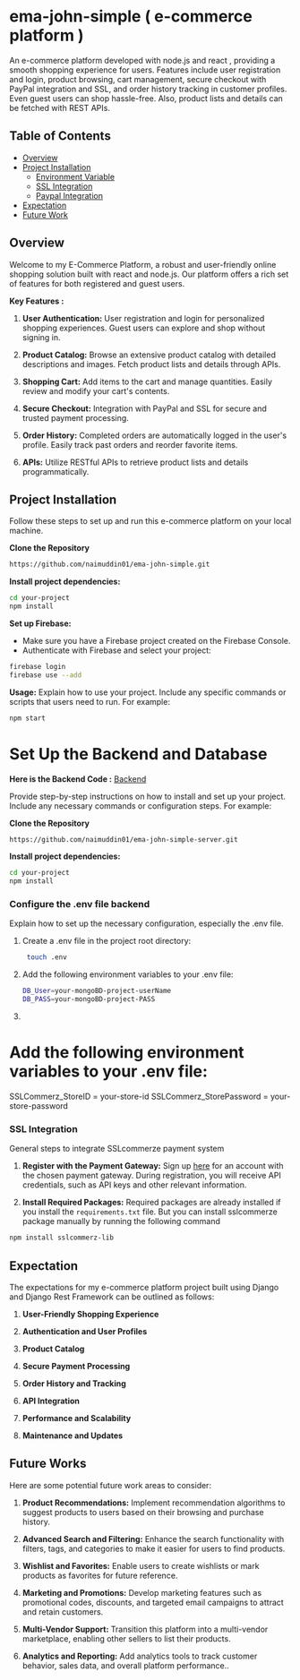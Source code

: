 # ema-john-simple ( e-commerce platform )

An e-commerce platform developed with node.js and react , providing a smooth shopping experience for users. Features include user registration and login, product browsing, cart management, secure checkout with PayPal integration and SSL, and order history tracking in customer profiles. Even guest users can shop hassle-free. Also, product lists and details can be fetched with REST APIs.

## Table of Contents

- [Overview](#overview)
- [Project Installation](#project-installation)
  - [Environment Variable](#configure-the-env-file)
  - [SSL Integration](#ssl-integration)
  - [Paypal Integration](#paypal-integration)
- [Expectation](#expectation)
- [Future Work](#future-works)

## Overview

Welcome to my E-Commerce Platform, a robust and user-friendly online shopping solution built with react and node.js. Our platform offers a rich set of features for both registered and guest users.

**Key Features :**

1. **User Authentication:** User registration and login for personalized shopping experiences. Guest users can explore and shop without signing in.

2. **Product Catalog:** Browse an extensive product catalog with detailed descriptions and images. Fetch product lists and details through APIs.

3. **Shopping Cart:** Add items to the cart and manage quantities. Easily review and modify your cart's contents.

4. **Secure Checkout:** Integration with PayPal and SSL for secure and trusted payment processing.

5. **Order History:** Completed orders are automatically logged in the user's profile. Easily track past orders and reorder favorite items.

6. **APIs:** Utilize RESTful APIs to retrieve product lists and details programmatically.

## Project Installation

Follow these steps to set up and run this e-commerce platform on your local machine.

**Clone the Repository**

```bash
https://github.com/naimuddin01/ema-john-simple.git
```

**Install project dependencies:**

```bash
cd your-project
npm install
```

**Set up Firebase:**
- Make sure you have a Firebase project created on the Firebase Console.
- Authenticate with Firebase and select your project:
```bash
firebase login
firebase use --add
```

**Usage:**
Explain how to use your project. Include any specific commands or scripts that users need to run. For example:
```bash
npm start
```


# **Set Up the Backend and Database**
**Here is the Backend Code :** [Backend](https://github.com/naimuddin01/ema-john-simple-server) 

Provide step-by-step instructions on how to install and set up your project. Include any necessary commands or configuration steps. For example:

**Clone the Repository**
```bash
https://github.com/naimuddin01/ema-john-simple-server.git
```

**Install project dependencies:**
```bash
cd your-project
npm install
```

### Configure the .env file backend

Explain how to set up the necessary configuration, especially the .env file.
1. Create a .env file in the project root directory:
   ```bash
    touch .env
   ```
2. Add the following environment variables to your .env file:
    ```bash
    DB_User=your-mongoBD-project-userName
    DB_PASS=your-mongoBD-project-PASS
   ```
3.
# Add the following environment variables to your .env file:
SSLCommerz_StoreID = your-store-id
SSLCommerz_StorePassword = your-store-password
    

### SSL Integration

General steps to integrate SSLcommerze payment system

1. **Register with the Payment Gateway:** Sign up [here](https://developer.sslcommerz.com/registration/) for an account with the chosen payment gateway. During registration, you will receive API credentials, such as API keys and other relevant information.

2. **Install Required Packages:** Required packages are already installed if you install the `requirements.txt` file. But you can install sslcommerze package manually by running the following command

```bash
npm install sslcommerz-lib
```

## Expectation

The expectations for my e-commerce platform project built using Django and Django Rest Framework can be outlined as follows:

1. **User-Friendly Shopping Experience**

2. **Authentication and User Profiles**

3. **Product Catalog**

4. **Secure Payment Processing**

5. **Order History and Tracking**

6. **API Integration**

7. **Performance and Scalability**

8. **Maintenance and Updates**

## Future Works

Here are some potential future work areas to consider:

1. **Product Recommendations:** Implement recommendation algorithms to suggest products to users based on their browsing and purchase history.

2. **Advanced Search and Filtering:** Enhance the search functionality with filters, tags, and categories to make it easier for users to find products.

3. **Wishlist and Favorites:** Enable users to create wishlists or mark products as favorites for future reference.

4. **Marketing and Promotions:** Develop marketing features such as promotional codes, discounts, and targeted email campaigns to attract and retain customers.

5. **Multi-Vendor Support:** Transition this platform into a multi-vendor marketplace, enabling other sellers to list their products.

6. **Analytics and Reporting:** Add analytics tools to track customer behavior, sales data, and overall platform performance..
